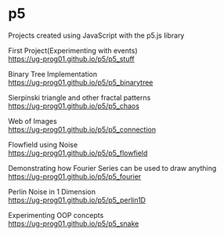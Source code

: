 # p5

Projects created using JavaScript with the p5.js library

First Project(Experimenting with events)  
https://ug-prog01.github.io/p5/p5_stuff  

Binary Tree Implementation  
https://ug-prog01.github.io/p5/p5_binarytree  

Sierpinski triangle and other fractal patterns  
https://ug-prog01.github.io/p5/p5_chaos  

Web of Images  
https://ug-prog01.github.io/p5/p5_connection  

Flowfield using Noise  
https://ug-prog01.github.io/p5/p5_flowfield  

Demonstrating how Fourier Series can be used to draw anything  
https://ug-prog01.github.io/p5/p5_fourier  

Perlin Noise in 1 Dimension  
https://ug-prog01.github.io/p5/p5_perlin1D  

Experimenting OOP concepts  
https://ug-prog01.github.io/p5/p5_snake  
